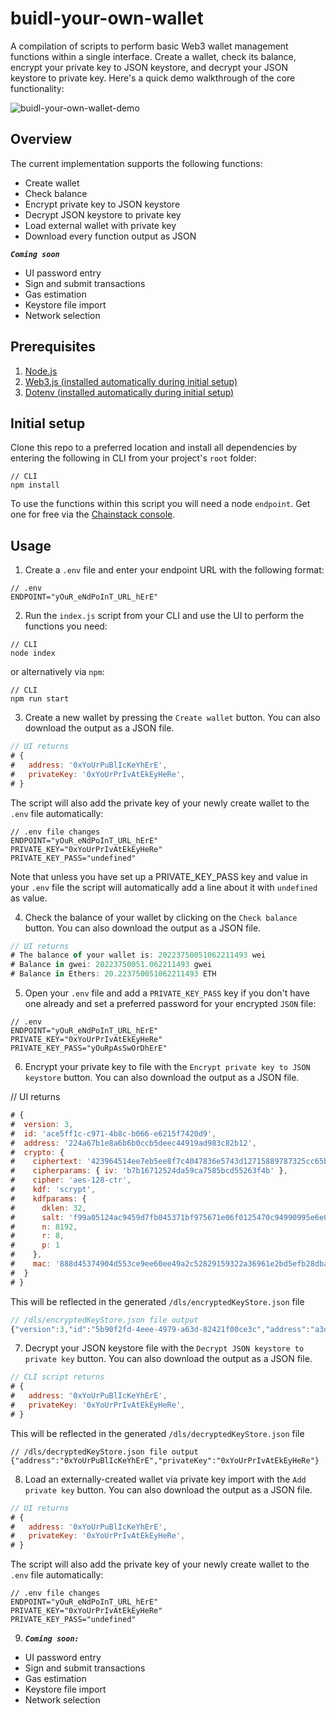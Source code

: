 # buidl-your-own-wallet

A compilation of scripts to perform basic Web3 wallet management functions within a single interface. Create a wallet, check its balance, encrypt your private key to JSON keystore, and decrypt your JSON keystore to private key. Here's a quick demo walkthrough of the core functionality:

![buidl-your-own-wallet-demo](https://user-images.githubusercontent.com/24898023/209030207-64ae8033-e129-4c61-9834-2f2b83b75af1.gif)

## Overview
The current implementation supports the following functions:
- Create wallet
- Check balance
- Encrypt private key to JSON keystore
- Decrypt JSON keystore to private key
- Load external wallet with private key
- Download every function output as JSON


 ___`Coming soon`___
- UI password entry
- Sign and submit transactions
- Gas estimation
- Keystore file import
- Network selection

## Prerequisites

1. [Node.js](https://nodejs.org/en/)
2. [Web3.js (installed automatically during initial setup)](https://github.com/web3/web3.js)
3. [Dotenv (installed automatically during initial setup)](https://github.com/motdotla/dotenv)

## Initial setup

Clone this repo to a preferred location and install all dependencies by entering the following in CLI from your project's `root` folder:

```shell
// CLI
npm install
```

To use the functions within this script you will need a node `endpoint`. Get one for free via the [Chainstack console](https://console.chainstack.com/).

## Usage

1. Create a `.env` file and enter your endpoint URL with the following format:

```shell
// .env
ENDPOINT="yOuR_eNdPoInT_URL_hErE"
```

2. Run the `index.js` script from your CLI and use the UI to perform the functions you need:

```shell
// CLI
node index
```

or alternatively via `npm`:

```shell
// CLI
npm run start
```

3. Create a new wallet by pressing the `Create wallet` button. You can also download the output as a JSON file.

```js
// UI returns
# {
#   address: '0xYoUrPuBlIcKeYhErE',
#   privateKey: '0xYoUrPrIvAtEkEyHeRe',
# }
```

The script will also add the private key of your newly create wallet to the `.env` file automatically:

```shell
// .env file changes
ENDPOINT="yOuR_eNdPoInT_URL_hErE"
PRIVATE_KEY="0xYoUrPrIvAtEkEyHeRe"
PRIVATE_KEY_PASS="undefined"
```

Note that unless you have set up a PRIVATE_KEY_PASS key and value in your `.env` file the script will automatically add a line about it with `undefined` as value.

4. Check the balance of your wallet by clicking on the `Check balance` button. You can also download the output as a JSON file.

```js
// UI returns
# The balance of your wallet is: 20223750051062211493 wei
# Balance in gwei: 20223750051.062211493 gwei
# Balance in Ethers: 20.223750051062211493 ETH
```

5. Open your `.env` file and add a `PRIVATE_KEY_PASS` key if you don't have one already and set a preferred password for your encrypted `JSON` file:

```shell
// .env
ENDPOINT="yOuR_eNdPoInT_URL_hErE"
PRIVATE_KEY="0xYoUrPrIvAtEkEyHeRe"
PRIVATE_KEY_PASS="yOuRpAsSwOrDhErE"
```

6. Encrypt your private key to file with the `Encrypt private key to JSON keystore` button. You can also download the output as a JSON file.


// UI returns
```js
# {
#  version: 3,
#  id: 'ace5ff1c-c971-4b8c-b066-e6215f7420d9',
#  address: '224a67b1e8a6b6b0ccb5deec44919ad983c82b12',
#  crypto: {
#    ciphertext: '423964514ee7eb5ee8f7c4047836e5743d12715889787325cc65b26b2d42ab7c',
#    cipherparams: { iv: 'b7b16712524da59ca7585bcd55263f4b' },
#    cipher: 'aes-128-ctr',
#    kdf: 'scrypt',
#    kdfparams: {
#      dklen: 32,
#      salt: 'f99a05124ac9459d7fb045371bf975671e06f0125470c94990995e6e0a981312',
#      n: 8192,
#      r: 8,
#      p: 1
#    },
#    mac: '888d45374904d553ce9ee60ee49a2c52829159322a36961e2bd5efb28dba58c3'
#  }
# }
```

This will be reflected in the generated `/dls/encryptedKeyStore.json` file

```js
// /dls/encryptedKeyStore.json file output
{"version":3,"id":"5b90f2fd-4eee-4979-a63d-82421f00ce3c","address":"a3d13afd97d3327e29178dbd8a1bc3fc639f363b","crypto":{"ciphertext":"1b69bc20f3b55ff3b4c32ebc0825c3c2d33daf1b1c080219db05fae9d806a0e6","cipherparams":{"iv":"773dd2ad24f0fb8973dd73184f0bf2b3"},"cipher":"aes-128-ctr","kdf":"scrypt","kdfparams":{"dklen":32,"salt":"5b49ecae1740ceef08686468a6179c1d154d7fea1997e1bada81050096cb042a","n":8192,"r":8,"p":1},"mac":"8a6f36122eec78348be94fa1352ecf28be0f875b92d64924e3708b34f2440114"}}
```

7. Decrypt your JSON keystore file with the `Decrypt JSON keystore to private key` button. You can also download the output as a JSON file.

```js
// CLI script returns
# {
#   address: '0xYoUrPuBlIcKeYhErE',
#   privateKey: '0xYoUrPrIvAtEkEyHeRe',
# }
```

This will be reflected in the generated `/dls/decryptedKeyStore.json` file

```shell
// /dls/decryptedKeyStore.json file output
{"address":"0xYoUrPuBlIcKeYhErE","privateKey":"0xYoUrPrIvAtEkEyHeRe"}
```

8. Load an externally-created wallet via private key import with the `Add private key` button. You can also download the output as a JSON file.

```js
// UI returns
# {
#   address: '0xYoUrPuBlIcKeYhErE',
#   privateKey: '0xYoUrPrIvAtEkEyHeRe',
# }
```

The script will also add the private key of your newly create wallet to the `.env` file automatically:

```shell
// .env file changes
ENDPOINT="yOuR_eNdPoInT_URL_hErE"
PRIVATE_KEY="0xYoUrPrIvAtEkEyHeRe"
PRIVATE_KEY_PASS="undefined"
```

9. ___`Coming soon:`___
- UI password entry
- Sign and submit transactions
- Gas estimation
- Keystore file import
- Network selection
